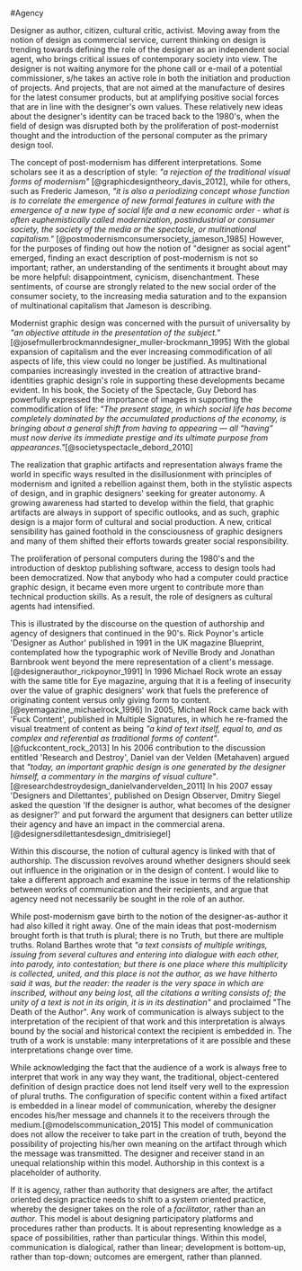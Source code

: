 
#Agency

Designer as author, citizen, cultural critic, activist. <span class="role-of-designer paradigm-shift">Moving away from the notion of design as commercial service, current thinking on design is trending towards defining the role of the designer as an independent social agent, who brings critical issues of contemporary society into view.</span> The designer is not waiting anymore for the phone call or e-mail of a potential commissioner, s/he takes an active role in both the initiation and production of projects. And projects, that are not aimed at the manufacture of desires for the latest consumer products, but at amplifying positive social forces that are in line with the designer's own values. These relatively new ideas about the designer's identity can be traced back to the 1980's, when the field of design was disrupted both by the proliferation of post-modernist thought and the introduction of the personal computer as the primary design tool.  

<span class="post-modernism">The concept of post-modernism has different interpretations. Some scholars see it as a description of style: *"a rejection of the traditional visual forms of modernism"* [@graphicdesigntheory_davis_2012], while for others, such as Frederic Jameson, *"it is also a periodizing concept whose function is to correlate the emergence of new formal features in culture with the emergence of a new type of social life and a new economic order - what is often euphemistically called modernization, postindustrial or consumer society, the society of the media or the spectacle, or multinational capitalism."* [@postmodernismconsumersociety_jameson_1985]</span>
However, for the purposes of finding out how the notion of "designer as social agent" emerged, finding an exact description of post-modernism is not so important; rather, an understanding of the sentiments it brought about may be more helpful: disappointment, cynicism, disenchantment. These sentiments, of course are strongly related to the new social order of the consumer society, to the increasing media saturation and to the expansion of multinational capitalism that Jameson is describing.

Modernist graphic design was concerned with the pursuit of universality by *"an objective attitude in the presentation of the subject."*[@josefmullerbrockmanndesigner_muller-brockmann_1995] With the global expansion of capitalism and the ever increasing commodification of all aspects of life, this view could no longer be justified. As multinational companies increasingly invested in the creation of attractive brand-identities graphic design's role in supporting these developments became evident.
In his book, the Society of the Spectacle, Guy Debord has powerfully expressed the importance of images in supporting the commodification of life: *"The present stage, in which social life has become completely dominated by the accumulated productions of the economy, is bringing about a general shift from having to appearing — all “having” must now derive its immediate prestige and its ultimate purpose from appearances."*[@societyspectacle_debord_2010]

<span class="agency">The realization that graphic artifacts and representation always frame the world in specific ways resulted in the disillusionment with principles of modernism and ignited a rebellion against them, both in the stylistic aspects of design, and in graphic designers' seeking for greater autonomy. A growing awareness had started to develop within the field, that graphic artifacts are always in support of specific outlooks, and as such, graphic design is a major form of cultural and social production. A new, critical sensibility has gained foothold in the consciousness of graphic designers and many of them shifted their efforts towards greater social responsibility.</span>

<span class="tools">The proliferation of personal computers during the 1980's and the introduction of desktop publishing software, access to design tools had been democratized. Now that anybody who had a computer could practice graphic design, it became even more urgent to contribute more than technical production skills. As a result, the role of designers as cultural agents had intensified.</span>

This is illustrated by the discourse on the question of authorship and agency of designers that continued in the 90's. Rick Poynor's article 'Designer as Author' published in 1991 in the UK magazine Blueprint, contemplated how the typographic work of Neville Brody and Jonathan Barnbrook went beyond the mere representation of a client's message.[@designerauthor_rickpoynor_1991] In 1996  Michael Rock wrote an essay with the same title for Eye magazine, arguing that it is a feeling of insecurity over the value of graphic designers' work that fuels the preference of originating content versus only giving form to content.[@eyemagazine_michaelrock_1996] In 2005, Michael Rock came back with 'Fuck Content', published in Multiple Signatures, in which he re-framed the visual treatment of content as being *"a kind of text itself, equal to, and as complex and referential as traditional forms of content"*.[@fuckcontent_rock_2013] In his 2006 contribution to the discussion entitled 'Research and Destroy', Daniel van der Velden (Metahaven) argued that *"today, an important graphic design is one generated by the designer himself, a commentary in the margins of visual culture"*.[@researchdestroydesign_danielvandervelden_2011] In his 2007 essay 'Designers and Dilettantes', published on Design Observer, Dmitry Siegel asked the question 'If the designer is author, what becomes of the designer as designer?' and put forward the argument that designers can better utilize their agency and have an impact in the commercial arena.[@designersdilettantesdesign_dmitrisiegel]


Within this discourse, the notion of cultural agency is linked with that of authorship. The discussion revolves around whether designers should seek out influence in the origination or in the design of content. I would like to take a different approach and examine the issue in terms of the relationship between works of communication and their recipients, and argue that agency need not necessarily be sought in the role of an author.

While post-modernism gave birth to the notion of the designer-as-author it had also killed it right away.
One of the main ideas that post-modernism brought forth is that truth is plural; there is no Truth, but there are multiple truths. Roland Barthes wrote that
*"a text consists of multiple writings, issuing from several cultures and entering into dialogue with each other, into parody, into contestation; but there is one place where this multiplicity is collected, united, and this place is not the author, as we have hitherto said it was, but the reader: the reader is the very space in which are inscribed, without any being lost, all the citations a writing consists of; the unity of a text is not in its origin, it is in its destination"* and proclaimed "The Death of the Author". Any work of communication is always subject to the interpretation of the recipient of that work and this interpretation is always bound by the social and historical context the recipient is embedded in. The truth of a work is unstable: many interpretations of it are possible and these interpretations change over time.


While acknowledging the fact that the audience of a work is always free to interpret that work in any way they want, the traditional, object-centered definition of design practice does not lend itself very well to the expression of plural truths. <span class="communication-models">The configuration of specific content within a fixed artifact is embedded in a linear model of communication, whereby the designer encodes his/her message and channels it to the receivers through the medium.[@modelscommunication_2015] This model of communication does not allow the receiver to take part in the creation of truth, beyond the possibility of projecting his/her own meaning on the artifact through which the message was transmitted.</span> The designer and receiver stand in an unequal relationship within this model. Authorship in this context is a placeholder of authority.


<span class="agency paradigm-shift role-of-designer">If it is agency, rather than authority that designers are after, the artifact oriented design practice needs to shift to a system oriented practice, whereby the designer takes on the role of a *facilitator*, rather than an *author*. This model is about designing participatory platforms and procedures rather than products. It is about representing knowledge as a space of possibilities, rather than particular things. Within this model, communication is dialogical, rather than linear; development is bottom-up, rather than top-down; outcomes are emergent, rather than planned.</span>
